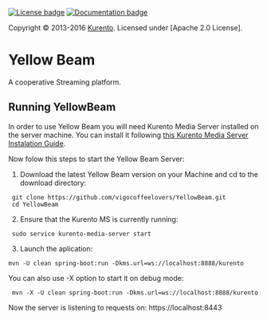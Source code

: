 [![License badge](https://img.shields.io/badge/license-Apache2-orange.svg)](http://www.apache.org/licenses/LICENSE-2.0)
[![Documentation badge](https://readthedocs.org/projects/fiware-orion/badge/?version=latest)](http://doc-kurento.readthedocs.org/en/latest/)


Copyright © 2013-2016 [Kurento]. Licensed under [Apache 2.0 License].

Yellow Beam
===================

A cooperative Streaming platform.

Running YellowBeam
---------------------

In order to use Yellow Beam you will need Kurento Media Server installed on the server machine.
You can install it following [this Kurento Media Server Instalation Guide](https://doc-kurento.readthedocs.io/en/6.13.0/user/installation.html).

Now folow this steps to start the Yellow Beam Server:

1. Download the latest Yellow Beam version on your Machine and cd to the download directory:
```
 git clone https://github.com/vigocoffeelovers/YellowBeam.git
 cd YellowBeam
```

2. Ensure that the Kurento MS is currently running:
```
 sudo service kurento-media-server start
```

3. Launch the aplication:
```
mvn -U clean spring-boot:run -Dkms.url=ws://localhost:8888/kurento
```

You can also use -X option to start it on debug mode:
```
 mvn -X -U clean spring-boot:run -Dkms.url=ws://localhost:8888/kurento
```

Now the server is listening to requests on: https://localhost:8443


[Kurento]: http://kurento.org
